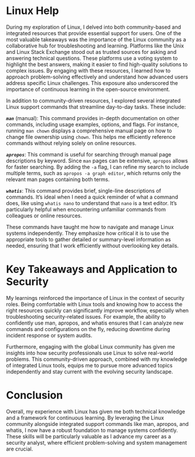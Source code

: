 # Linux Help

During my exploration of Linux, I delved into both community-based and integrated resources that provide essential support for users. One of the most valuable takeaways was the importance of the Linux community as a collaborative hub for troubleshooting and learning. Platforms like the Unix and Linux Stack Exchange stood out as trusted sources for asking and answering technical questions. These platforms use a voting system to highlight the best answers, making it easier to find high-quality solutions to complex issues. By engaging with these resources, I learned how to approach problem-solving effectively and understand how advanced users address specific Linux challenges. This exposure also underscored the importance of continuous learning in the open-source environment.

In addition to community-driven resources, I explored several integrated Linux support commands that streamline day-to-day tasks. These include:

***```man```*** (manual): This command provides in-depth documentation on other commands, including usage examples, options, and flags. For instance, running ```man chown``` displays a comprehensive manual page on how to change file ownership using ```chown```. This helps me efficiently reference commands without relying solely on online resources.

***```apropos```***: This command is useful for searching through manual page descriptions by keyword. Since ```man``` pages can be extensive, ```apropos``` allows for faster searching. By adding the ```-a``` flag, I can refine my search to include multiple terms, such as ```apropos -a graph editor```, which returns only the relevant man pages containing both terms.

***```whatis```***: This command provides brief, single-line descriptions of commands. It’s ideal when I need a quick reminder of what a command does, like using ```whatis nano``` to understand that ```nano``` is a text editor. It’s particularly helpful when encountering unfamiliar commands from colleagues or online resources.

These commands have taught me how to navigate and manage Linux systems independently. They emphasize how critical it is to use the appropriate tools to gather detailed or summary-level information as needed, ensuring that I work efficiently without overlooking key details.

# Key Takeaways and Application to Security

My learnings reinforced the importance of Linux in the context of security roles. Being comfortable with Linux tools and knowing how to access the right resources quickly can significantly improve workflow, especially when troubleshooting security-related issues. For example, the ability to confidently use man, apropos, and whatis ensures that I can analyze new commands and configurations on the fly, reducing downtime during incident response or system audits.

Furthermore, engaging with the global Linux community has given me insights into how security professionals use Linux to solve real-world problems. This community-driven approach, combined with my knowledge of integrated Linux tools, equips me to pursue more advanced topics independently and stay current with the evolving security landscape.

# Conclusion

Overall, my experience with Linux has given me both technical knowledge and a framework for continuous learning. By leveraging the Linux community alongside integrated support commands like man, apropos, and whatis, I now have a robust foundation to manage systems confidently. These skills will be particularly valuable as I advance my career as a security analyst, where efficient problem-solving and system management are crucial.
